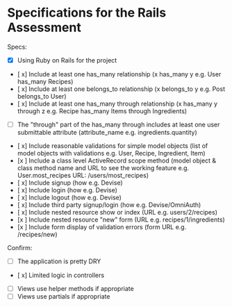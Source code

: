 # Specifications for the Rails Assessment

Specs:
- [x] Using Ruby on Rails for the project
- [ x] Include at least one has_many relationship (x has_many y e.g. User has_many Recipes) 
- [ x] Include at least one belongs_to relationship (x belongs_to y e.g. Post belongs_to User)
- [ x] Include at least one has_many through relationship (x has_many y through z e.g. Recipe has_many Items through Ingredients)
- [ ] The "through" part of the has_many through includes at least one user submittable attribute (attribute_name e.g. ingredients.quantity)
- [ x] Include reasonable validations for simple model objects (list of model objects with validations e.g. User, Recipe, Ingredient, Item)
- [x ] Include a class level ActiveRecord scope method (model object & class method name and URL to see the working feature e.g. User.most_recipes URL: /users/most_recipes)
- [ x] Include signup (how e.g. Devise)
- [ x] Include login (how e.g. Devise)
- [ x] Include logout (how e.g. Devise)
- [ x] Include third party signup/login (how e.g. Devise/OmniAuth)
- [ x] Include nested resource show or index (URL e.g. users/2/recipes)
- [x ] Include nested resource "new" form (URL e.g. recipes/1/ingredients)
- [x ] Include form display of validation errors (form URL e.g. /recipes/new)

Confirm:
- [ ] The application is pretty DRY
- [ x] Limited logic in controllers
- [ ] Views use helper methods if appropriate
- [ ] Views use partials if appropriate